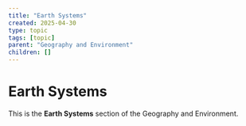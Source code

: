 ```yaml
---
title: "Earth Systems"
created: 2025-04-30
type: topic
tags: [topic]
parent: "Geography and Environment"
children: []
---
```


# Earth Systems

This is the **Earth Systems** section of the Geography and Environment.
